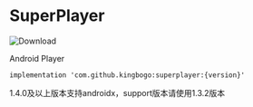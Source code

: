 # SuperPlayer

   ![Download](https://api.bintray.com/packages/kingbogo/maven/SuperPlayer/images/download.svg)
 
 Android Player
 
 ```
 implementation 'com.github.kingbogo:superplayer:{version}'
 ```
 
 
 1.4.0及以上版本支持androidx，support版本请使用1.3.2版本
